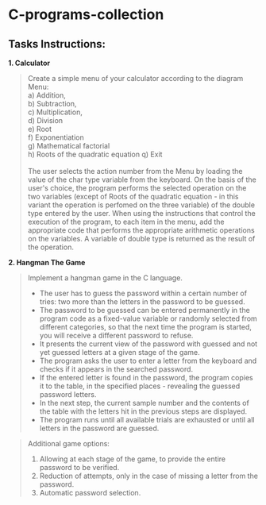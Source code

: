 # C-programs-collection

## Tasks Instructions:

**1. Calculator**<br>
>Create a simple menu of your calculator according to the diagram Menu:<br>
>a) Addition, <br>b) Subtraction,<br> c) Multiplication,<br> d) Division<br>  e) Root<br> f) Exponentiation <br>g) Mathematical factorial  <br>h) Roots of the quadratic equation q) Exit <br><br>
>The user selects the action number from the Menu by loading the value of the char type variable from the keyboard. On the basis of the user's choice, the program performs the selected operation on the two variables (except of Roots of the quadratic equation - in this variant the operation is perfomed on the three variable) of the double type entered by the user. When using the instructions that control the execution of the program, to each item in the menu, add the appropriate code that performs the appropriate arithmetic operations on the variables. A variable of double type is returned as the result of the operation.

**2. Hangman The Game**<br>
>Implement a hangman game in the C language.<br>
> - The user has to guess the password within a certain number of tries: two more than the letters in the password to be guessed.
> - The password to be guessed can be entered permanently in the program code as a fixed-value variable or randomly selected from different categories, so that the next time the program is started, you will receive a different password to refuse.
> - It presents the current view of the password with guessed and not yet guessed letters at a given stage of the game. 
> - The program asks the user to enter a letter from the keyboard and checks if it appears in the searched password.
> - If the entered letter is found in the password, the program copies it to the table, in the specified places - revealing the guessed password letters.
> - In the next step, the current sample number and the contents of the table with the letters hit in the previous steps are displayed.
> - The program runs until all available trials are exhausted or until all letters in the password are guessed.

> Additional game options:<br>
>1. Allowing at each stage of the game, to provide the entire password to be verified.<br>
>2. Reduction of attempts, only in the case of missing a letter from the password.<br>
>3. Automatic password selection.
